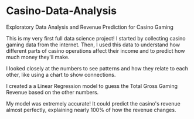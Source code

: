 # Casino-Data-Analysis
Exploratory Data Analysis and Revenue Prediction for Casino Gaming

This is my very first full data science project! I started by collecting casino gaming data from the internet. Then, I used this data to understand how different parts of casino operations affect their income and to predict how much money they'll make.

I looked closely at the numbers to see patterns and how they relate to each other, like using a chart to show connections.

I created a  a Linear Regression model to guess the Total Gross Gaming Revenue based on the other numbers.

My model was extremely accurate! It could predict the casino's revenue almost perfectly, explaining nearly 100% of how the revenue changes.

# 
